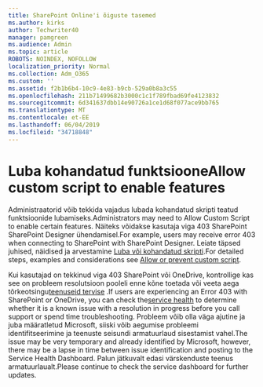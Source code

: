 ```yaml
---
title: SharePoint Online'i õiguste tasemed
ms.author: kirks
author: Techwriter40
manager: pamgreen
ms.audience: Admin
ms.topic: article
ROBOTS: NOINDEX, NOFOLLOW
localization_priority: Normal
ms.collection: Adm_O365
ms.custom: ''
ms.assetid: f2b1b6b4-10c9-4e83-b9cb-529a0b8a3c55
ms.openlocfilehash: 211b71499682b3000c1c1f789fbad69fe4123832
ms.sourcegitcommit: 6d341637dbb14e90726a1ce1d68f077ace9bb765
ms.translationtype: MT
ms.contentlocale: et-EE
ms.lasthandoff: 06/04/2019
ms.locfileid: "34718848"
---
```

# <a name="allow-custom-script-to-enable-features"></a><span data-ttu-id="8a8b9-102">Luba kohandatud funktsioone</span><span class="sxs-lookup"><span data-stu-id="8a8b9-102">Allow custom script to enable features</span></span>

<span data-ttu-id="8a8b9-103">Administraatorid võib tekkida vajadus lubada kohandatud skripti teatud funktsioonide lubamiseks.</span><span class="sxs-lookup"><span data-stu-id="8a8b9-103">Administrators may need to Allow Custom Script to enable certain features.</span></span> <span data-ttu-id="8a8b9-104">Näiteks võidakse kasutaja viga 403 SharePoint SharePoint Designer ühendamisel.</span><span class="sxs-lookup"><span data-stu-id="8a8b9-104">For example, users may receive error 403 when connecting to SharePoint with SharePoint Designer.</span></span> <span data-ttu-id="8a8b9-105">Leiate täpsed juhised, näidised ja arvestamine [Luba või kohandatud skripti](https://docs.microsoft.com/en-us/sharepoint/allow-or-prevent-custom-script).</span><span class="sxs-lookup"><span data-stu-id="8a8b9-105">For detailed steps, examples and considerations see [Allow or prevent custom script](https://docs.microsoft.com/en-us/sharepoint/allow-or-prevent-custom-script).</span></span>

<span data-ttu-id="8a8b9-106">Kui kasutajad on tekkinud viga 403 SharePoint või OneDrive, kontrollige kas see on probleem resolutsioon pooleli enne kõne toetada või veeta aega tõrkeotsingu[teenuseid tervise](https://admin.microsoft.com/AdminPortal/Home#/servicehealth) .</span><span class="sxs-lookup"><span data-stu-id="8a8b9-106">If users are experiencing an Error 403 with SharePoint or OneDrive, you can check the[service health](https://admin.microsoft.com/AdminPortal/Home#/servicehealth)  to determine whether it is a known issue with a resolution in progress before you call support or spend time troubleshooting.</span></span> <span data-ttu-id="8a8b9-107">Probleem võib olla väga ajutine ja juba määratletud Microsoft, siiski võib aegumise probleemi identifitseerimine ja teenuste seisundi armatuurlaud sisestamist vahel.</span><span class="sxs-lookup"><span data-stu-id="8a8b9-107">The issue may be very temporary and already identified by Microsoft, however, there may be a lapse in time between issue identification and posting to the Service Health Dashboard.</span></span> <span data-ttu-id="8a8b9-108">Palun jätkuvalt edasi värskenduste teenus armatuurlaualt.</span><span class="sxs-lookup"><span data-stu-id="8a8b9-108">Please continue to check the service dashboard for further updates.</span></span>

